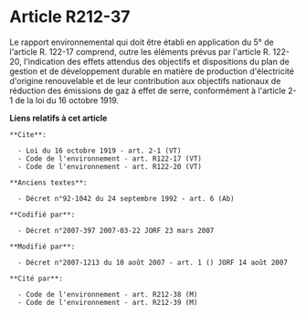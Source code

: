 # Article R212-37

Le rapport environnemental qui doit être établi en application du 5° de l'article R. 122-17 comprend, outre les éléments
prévus par l'article R. 122-20, l'indication des effets attendus des objectifs et dispositions du plan de gestion et de
développement durable en matière de production d'électricité d'origine renouvelable et de leur contribution aux objectifs
nationaux de réduction des émissions de gaz à effet de serre, conformément à l'article 2-1 de la loi du 16 octobre 1919.

**Liens relatifs à cet article**

	**Cite**:

	  - Loi du 16 octobre 1919 - art. 2-1 (VT)
	  - Code de l'environnement - art. R122-17 (VT)
	  - Code de l'environnement - art. R122-20 (VT)

	**Anciens textes**:

	  - Décret n°92-1042 du 24 septembre 1992 - art. 6 (Ab)

	**Codifié par**:

	  - Décret n°2007-397 2007-03-22 JORF 23 mars 2007

	**Modifié par**:

	  - Décret n°2007-1213 du 10 août 2007 - art. 1 () JORF 14 août 2007

	**Cité par**:

	  - Code de l'environnement - art. R212-38 (M)
	  - Code de l'environnement - art. R212-39 (M)

